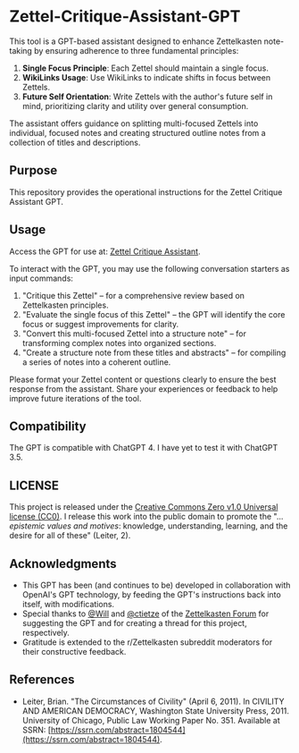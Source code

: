 # Zettel-Critique-Assistant-GPT

This tool is a GPT-based assistant designed to enhance Zettelkasten note-taking by ensuring adherence to three fundamental principles:
1. **Single Focus Principle**: Each Zettel should maintain a single focus.
2. **WikiLinks Usage**: Use WikiLinks to indicate shifts in focus between Zettels.
3. **Future Self Orientation**: Write Zettels with the author's future self in mind, prioritizing clarity and utility over general consumption.

The assistant offers guidance on splitting multi-focused Zettels into individual, focused notes and creating structured outline notes from a collection of titles and descriptions.

## Purpose

This repository provides the operational instructions for the Zettel Critique Assistant GPT. 

## Usage

Access the GPT for use at: [Zettel Critique Assistant](https://chat.openai.com/g/g-z5XcnT7cQ-zettel-critique-assistant).

To interact with the GPT, you may use the following conversation starters as input commands:

1. "Critique this Zettel" – for a comprehensive review based on Zettelkasten principles.
2. "Evaluate the single focus of this Zettel" – the GPT will identify the core focus or suggest improvements for clarity.
3. "Convert this multi-focused Zettel into a structure note" – for transforming complex notes into organized sections.
4. "Create a structure note from these titles and abstracts" – for compiling a series of notes into a coherent outline.

Please format your Zettel content or questions clearly to ensure the best response from the assistant. Share your experiences or feedback to help improve future iterations of the tool.

## Compatibility

The GPT is compatible with ChatGPT 4. I have yet to test it with ChatGPT 3.5.

## LICENSE

This project is released under the [Creative Commons Zero v1.0 Universal license (CC0)](https://creativecommons.org/publicdomain/zero/1.0/). I release this work into the public domain to promote the "... _epistemic values and motives_:   knowledge, understanding, learning, and the desire for all of these"  (Leiter, 2).

## Acknowledgments

- This GPT has been (and continues to be) developed in collaboration with OpenAI's GPT technology, by feeding the GPT's instructions back into itself, with modifications.
- Special thanks to [@Will](https://github.com/woodenzen) and [@ctietze](https://github.com/DivineDominion) of the [Zettelkasten Forum](https://forum.zettelkasten.de) for suggesting the GPT and for creating a thread for this project, respectively.
- Gratitude is extended to the r/Zettelkasten subreddit moderators for their constructive feedback.

## References

- Leiter, Brian. "The Circumstances of Civility" (April 6, 2011). In CIVILITY AND AMERICAN DEMOCRACY, Washington State University Press, 2011. University of Chicago, Public Law Working Paper No. 351. Available at SSRN: [https://ssrn.com/abstract=1804544](https://ssrn.com/abstract=1804544).

